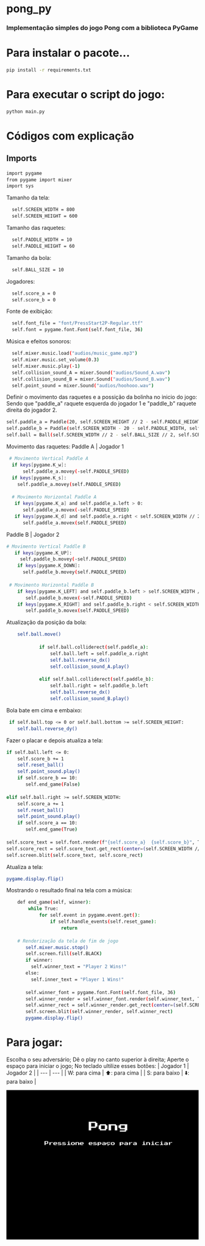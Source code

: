 # pong_py

### Implementação simples do jogo Pong com a biblioteca PyGame

# Para instalar o pacote...

```bash
pip install -r requirements.txt
```

# Para executar o script do jogo:

```bash
python main.py
```

# Códigos com explicação
## Imports
```bash
import pygame
from pygame import mixer
import sys
```

Tamanho da tela:

```bash
  self.SCREEN_WIDTH = 800
  self.SCREEN_HEIGHT = 600
```

Tamanho das raquetes:
```bash
  self.PADDLE_WIDTH = 10
  self.PADDLE_HEIGHT = 60
```

Tamanho da bola:
```bash
  self.BALL_SIZE = 10
```

Jogadores:
```bash
  self.score_a = 0
  self.score_b = 0
```

Fonte de exibição:
```bash
  self.font_file = "font/PressStart2P-Regular.ttf"
  self.font = pygame.font.Font(self.font_file, 36)
```

Música e efeitos sonoros:
```bash
  self.mixer.music.load("audios/music_game.mp3")
  self.mixer.music.set_volume(0.3)
  self.mixer.music.play(-1)
  self.collision_sound_A = mixer.Sound("audios/Sound_A.wav")
  self.collision_sound_B = mixer.Sound("audios/Sound_B.wav")
  self.point_sound = mixer.Sound("audios/hoohooo.wav")
```

Definir o movimento das raquetes e a possição da bolinha no inicio do jogo:
Sendo que "paddle_a" raquete esquerda do jogador 1 e "paddle_b" raquete direita do jogador 2.
```bash
self.paddle_a = Paddle(20, self.SCREEN_HEIGHT // 2 - self.PADDLE_HEIGHT // 2, self.PADDLE_WIDTH, self.PADDLE_HEIGHT, self)
self.paddle_b = Paddle(self.SCREEN_WIDTH - 20 - self.PADDLE_WIDTH, self.SCREEN_HEIGHT // 2 - self.PADDLE_HEIGHT // 2, self.PADDLE_WIDTH, self.PADDLE_HEIGHT, self)
self.ball = Ball(self.SCREEN_WIDTH // 2 - self.BALL_SIZE // 2, self.SCREEN_HEIGHT // 2 - self.BALL_SIZE // 2, self.BALL_SIZE, self.BALL_SPEED, self.BALL_SPEED)
```

Movimento das raquetes:
Paddle A | Jogador 1

```bash
 # Movimento Vertical Paddle A
  if keys[pygame.K_w]:
      self.paddle_a.movey(-self.PADDLE_SPEED)
  if keys[pygame.K_s]:
    self.paddle_a.movey(self.PADDLE_SPEED)

  # Movimento Horizontal Paddle A
   if keys[pygame.K_a] and self.paddle_a.left > 0:
      self.paddle_a.movex(-self.PADDLE_SPEED)
   if keys[pygame.K_d] and self.paddle_a.right < self.SCREEN_WIDTH // 2 - 70:
      self.paddle_a.movex(self.PADDLE_SPEED)
```

Paddle B | Jogador 2

```bash
# Movimento Vertical Paddle B
   if keys[pygame.K_UP]:
     self.paddle_b.movey(-self.PADDLE_SPEED)
    if keys[pygame.K_DOWN]:
      self.paddle_b.movey(self.PADDLE_SPEED)

 # Movimento Horizontal Paddle B
    if keys[pygame.K_LEFT] and self.paddle_b.left > self.SCREEN_WIDTH // 2 + 70:
       self.paddle_b.movex(-self.PADDLE_SPEED)
    if keys[pygame.K_RIGHT] and self.paddle_b.right < self.SCREEN_WIDTH:
       self.paddle_b.movex(self.PADDLE_SPEED)
```

Atualização da posição da bola:

```bash
    self.ball.move()

            if self.ball.colliderect(self.paddle_a):
                self.ball.left = self.paddle_a.right
                self.ball.reverse_dx()
                self.collision_sound_A.play()

            elif self.ball.colliderect(self.paddle_b):
                self.ball.right = self.paddle_b.left
                self.ball.reverse_dx()
                self.collision_sound_B.play()
```

Bola bate em cima e embaixo:
```bash
 if self.ball.top <= 0 or self.ball.bottom >= self.SCREEN_HEIGHT:
    self.ball.reverse_dy()
```

Fazer o placar e depois atualiza a tela:
```bash
if self.ball.left <= 0:
    self.score_b += 1
    self.reset_ball()
    self.point_sound.play()
    if self.score_b == 10:
       self.end_game(False)

elif self.ball.right >= self.SCREEN_WIDTH:
    self.score_a += 1
    self.reset_ball()
    self.point_sound.play()
    if self.score_a == 10:
       self.end_game(True)

self.score_text = self.font.render(f"{self.score_a}  {self.score_b}", True, self.WHITE)
self.score_rect = self.score_text.get_rect(center=(self.SCREEN_WIDTH // 2, 30))
self.screen.blit(self.score_text, self.score_rect)
```

Atualiza a tela:
```bash
pygame.display.flip()
```

Mostrando o resultado final na tela com a música:

```bash
    def end_game(self, winner):
        while True:
            for self.event in pygame.event.get():
                if self.handle_events(self.reset_game):
                    return
             
    # Renderização da tela de fim de jogo
       self.mixer.music.stop()
       self.screen.fill(self.BLACK)
       if winner:
         self.winner_text = "Player 2 Wins!"
       else:
         self.inner_text = "Player 1 Wins!"

       self.winner_font = pygame.font.Font(self.font_file, 36)
       self.winner_render = self.winner_font.render(self.winner_text, True, self.WHITE)
       self.winner_rect = self.winner_render.get_rect(center=(self.SCREEN_WIDTH // 2, self.SCREEN_HEIGHT // 4))
       self.screen.blit(self.winner_render, self.winner_rect)
       pygame.display.flip()


```

# Para jogar:

Escolha o seu adversário;
Dê o play no canto superior à direita;
Aperte o espaço para iniciar o jogo;
No teclado ultilize esses botões:
| Jogador 1 | Jogador 2 |
| --- | --- |
| W: para cima | ⬆️: para cima |
| S: para baixo | ⬇️: para baixo |


![Fig.gif](parte.gif)
